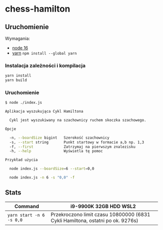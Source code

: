 # chess-hamilton

## Uruchomienie

Wymagania:
* [node 16](https://nodejs.org/en/download/)
* [yarn](https://classic.yarnpkg.com/lang/en/docs/install/#windows-stable) `npm install --global yarn`

### Instalacja zależności i kompilacja

```bash
yarn install
yarn build
```

### Uruchomienie

```bash
$ node ./index.js

Aplikacja wyszukująca Cykl Hamiltona

  Cykl jest wyszukiwany na szachownicy ruchem skoczka szachowego.

Opcje

  -n, --boardSize bigint   Szerokość szachownicy
  -s, --start string       Punkt startowy w formacie a,b np. 1,3
  -f, --first              Zatrzymaj na pierwszym znalezisku
  -h, --help               Wyświetla tę pomoc

Przykład użycia

  node index.js --boardSize=6 --start=0,0

  node index.js -n 6 -s "0,0" -f

```

## Stats

| Command                  | i9-9900K 32GB HDD WSL2                                                         |
|--------------------------|--------------------------------------------------------------------------------|
| `yarn start -n 6 -s 0,0` | Przekroczono limit czasu 10800000 (6831 Cykli Hamiltona, ostatni po ok. 9276s) |
